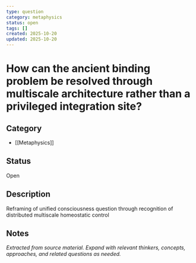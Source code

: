 ```yaml
---
type: question
category: metaphysics
status: open
tags: []
created: 2025-10-20
updated: 2025-10-20
---
```


# How can the ancient binding problem be resolved through multiscale architecture rather than a privileged integration site?

## Category

- [[Metaphysics]]

## Status

Open

## Description

Reframing of unified consciousness question through recognition of distributed multiscale homeostatic control

## Notes

*Extracted from source material. Expand with relevant thinkers, concepts, approaches, and related questions as needed.*
